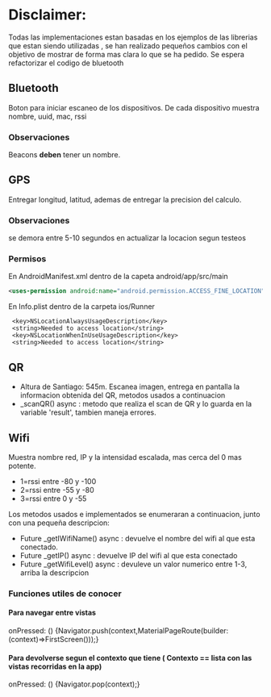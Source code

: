 # Disclaimer:
Todas las implementaciones estan basadas en los ejemplos de las librerias que estan siendo utilizadas
, se han realizado pequeños cambios con el objetivo de mostrar de forma mas clara lo que se ha pedido.
Se espera refactorizar el codigo de bluetooth

## Bluetooth
Boton para iniciar escaneo de los dispositivos.
 De cada dispositivo muestra nombre, uuid, mac, rssi

### Observaciones
Beacons **deben** tener un nombre.
## GPS
Entregar longitud, latitud, ademas de entregar la precision del calculo.
### Observaciones
se demora entre 5-10 segundos en actualizar la locacion segun testeos

### Permisos 
En AndroidManifest.xml dentro de la capeta android/app/src/main 
```xml
<uses-permission android:name="android.permission.ACCESS_FINE_LOCATION" />
```
En Info.plist dentro de la carpeta ios/Runner

     <key>NSLocationAlwaysUsageDescription</key>
     <string>Needed to access location</string>
     <key>NSLocationWhenInUseUsageDescription</key>
     <string>Needed to access location</string>

## QR
* Altura de Santiago: 545m.
Escanea imagen, entrega en pantalla la informacion obtenida del QR, metodos usados a continuacion
* _scanQR() async : metodo que realiza el scan de QR y lo guarda en la variable 'result', tambien maneja
errores.
## Wifi
Muestra nombre red, IP y la intensidad escalada, mas cerca del 0 mas potente.
* 1=rssi entre -80 y -100
* 2=rssi entre -55 y -80
* 3=rssi entre 0 y -55

Los metodos usados e implementados se enumeraran a continuacion, junto con una pequeña descripcion:

* Future<void> _getIWifiName() async : devuelve  el nombre del wifi al que esta conectado.
* Future<void> _getIP() async : devuelve IP del wifi al que esta conectado
* Future<void> _getWifiLevel() async : devuleve un valor numerico entre 1-3, arriba la descripcion

### Funciones utiles de conocer

#### Para navegar entre vistas
onPressed: () {Navigator.push(context,MaterialPageRoute(builder: (context)=>FirstScreen()));}

#### Para devolverse segun el contexto que tiene ( Contexto == lista con las vistas recorridas en la app)
onPressed: () {Navigator.pop(context);}
